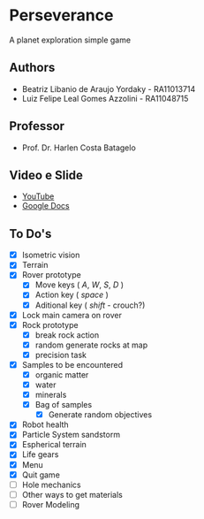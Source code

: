 # Perseverance

A planet exploration simple game

## Authors
* Beatriz Libanio de Araujo Yordaky - RA11013714
* Luiz Felipe Leal Gomes Azzolini   - RA11048715

## Professor
* Prof. Dr. Harlen Costa Batagelo

## Video e Slide
* [YouTube](https://youtu.be/pV_jmUyMIyg)
* [Google Docs](https://drive.google.com/file/d/1OOE0nWPqUsoB4tWCrz7YY5HrWHFMgL0S/view?usp=sharing)

## To Do's
* [x] Isometric vision
* [x] Terrain
* [x] Rover prototype
	* [x] Move keys ( _A_, _W_, _S_, _D_ )
	* [x] Action key ( _space_ )
	* [x] Aditional key ( _shift_ - crouch?)
* [x] Lock main camera on rover
* [x] Rock prototype
	* [x] break rock action
	* [x] random generate rocks at map
	* [x] precision task
* [x] Samples to be encountered
	* [x] organic matter
	* [x] water
	* [x] minerals
	* [x] Bag of samples
		* [x] Generate random objectives
* [x] Robot health
* [x] Particle System sandstorm
* [x] Espherical terrain
* [x] Life gears
* [x] Menu
* [x] Quit game
* [ ] Hole mechanics
* [ ] Other ways to get materials
* [ ] Rover Modeling
